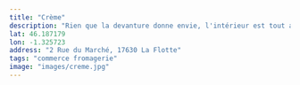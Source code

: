 ```yaml
---
title: "Crème"
description: "Rien que la devanture donne envie, l'intérieur est tout aussi mignon. Les fromages sont de super qualité et le beurre est à se taper le cul par terre !"
lat: 46.187179
lon: -1.325723
address: "2 Rue du Marché, 17630 La Flotte"
tags: "commerce fromagerie"
image: "images/creme.jpg"
---
```

